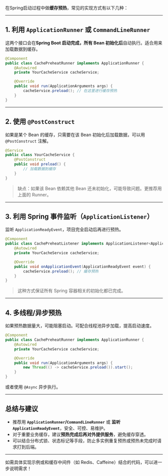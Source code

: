 在Spring启动过程中做**缓存预热**，常见的实现方式有以下几种：

---

## 1. 利用 `ApplicationRunner` 或 `CommandLineRunner`
这两个接口会在**Spring Boot 启动完成，所有 Bean 初始化后**自动执行。适合用来加载数据到缓存。

```java
@Component
public class CachePreheatRunner implements ApplicationRunner {
    @Autowired
    private YourCacheService cacheService;

    @Override
    public void run(ApplicationArguments args) {
        cacheService.preload(); // 在这里进行缓存预热
    }
}
```

---

## 2. 使用 `@PostConstruct`
如果是某个 Bean 的缓存，只需要在该 Bean 初始化后加载数据，可以用 `@PostConstruct` 注解。

```java
@Service
public class YourCacheService {
    @PostConstruct
    public void preload() {
        // 加载数据到缓存
    }
}
```
> 缺点：如果该 Bean 依赖其他 Bean 还未初始化，可能导致问题。更推荐用上面的 Runner。

---

## 3. 利用 Spring 事件监听（`ApplicationListener`）
监听 `ApplicationReadyEvent`，项目完全启动后再进行预热。

```java
@Component
public class CachePreheatListener implements ApplicationListener<ApplicationReadyEvent> {
    @Autowired
    private YourCacheService cacheService;

    @Override
    public void onApplicationEvent(ApplicationReadyEvent event) {
        cacheService.preload(); // 缓存预热
    }
}
```
> 这种方式保证所有 Spring 容器相关的初始化都已完成。

---

## 4. 多线程/异步预热
如果预热数据量大，可能阻塞启动。可配合线程池异步加载，提高启动速度。

```java
@Component
public class CachePreheatRunner implements ApplicationRunner {
    @Autowired
    private YourCacheService cacheService;

    @Override
    public void run(ApplicationArguments args) {
        new Thread(() -> cacheService.preload()).start();
    }
}
```
或者使用 `@Async` 异步执行。

---

## 总结与建议

- 推荐用 **`ApplicationRunner`/`CommandLineRunner`** 或 **监听 `ApplicationReadyEvent`**，安全、可控、易维护。
- 对于重要业务缓存，建议**预热完成后再对外提供服务**，避免缓存穿透。
- 可以结合分布式锁、状态标记等手段，防止多实例重复预热或预热未完成时请求打到后端。

---

如需具体实现示例或和缓存中间件（如 Redis、Caffeine）结合的代码，可以进一步说明需求！